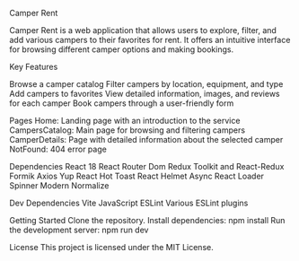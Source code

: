 Camper Rent

Camper Rent is a web application that allows users to explore, filter, and add various campers to their favorites for rent. It offers an intuitive interface for browsing different camper options and making bookings.

Key Features

Browse a camper catalog
Filter campers by location, equipment, and type
Add campers to favorites
View detailed information, images, and reviews for each camper
Book campers through a user-friendly form

Pages
Home: Landing page with an introduction to the service
CampersCatalog: Main page for browsing and filtering campers
CamperDetails: Page with detailed information about the selected camper
NotFound: 404 error page

Dependencies
React 18
React Router Dom
Redux Toolkit and React-Redux
Formik
Axios
Yup
React Hot Toast
React Helmet Async
React Loader Spinner
Modern Normalize

Dev Dependencies
Vite
JavaScript
ESLint
Various ESLint plugins

Getting Started
Clone the repository.
Install dependencies: npm install
Run the development server: npm run dev

License
This project is licensed under the MIT License.
